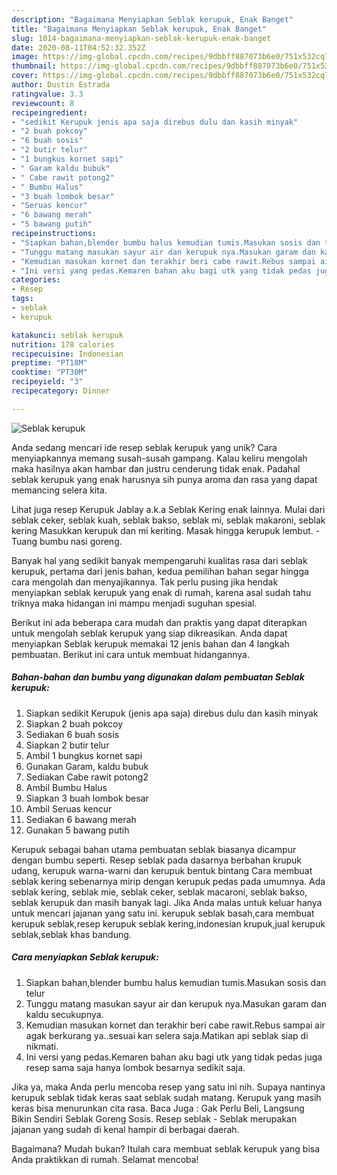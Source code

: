 ```yaml
---
description: "Bagaimana Menyiapkan Seblak kerupuk, Enak Banget"
title: "Bagaimana Menyiapkan Seblak kerupuk, Enak Banget"
slug: 1014-bagaimana-menyiapkan-seblak-kerupuk-enak-banget
date: 2020-08-11T04:52:32.352Z
image: https://img-global.cpcdn.com/recipes/9dbbff887073b6e0/751x532cq70/seblak-kerupuk-foto-resep-utama.jpg
thumbnail: https://img-global.cpcdn.com/recipes/9dbbff887073b6e0/751x532cq70/seblak-kerupuk-foto-resep-utama.jpg
cover: https://img-global.cpcdn.com/recipes/9dbbff887073b6e0/751x532cq70/seblak-kerupuk-foto-resep-utama.jpg
author: Dustin Estrada
ratingvalue: 3.3
reviewcount: 8
recipeingredient:
- "sedikit Kerupuk jenis apa saja direbus dulu dan kasih minyak"
- "2 buah pokcoy"
- "6 buah sosis"
- "2 butir telur"
- "1 bungkus kornet sapi"
- " Garam kaldu bubuk"
- " Cabe rawit potong2"
- " Bumbu Halus"
- "3 buah lombok besar"
- "Seruas kencur"
- "6 bawang merah"
- "5 bawang putih"
recipeinstructions:
- "Siapkan bahan,blender bumbu halus kemudian tumis.Masukan sosis dan telur"
- "Tunggu matang masukan sayur air dan kerupuk nya.Masukan garam dan kaldu secukupnya."
- "Kemudian masukan kornet dan terakhir beri cabe rawit.Rebus sampai air agak berkurang ya..sesuai kan selera saja.Matikan api seblak siap di nikmati."
- "Ini versi yang pedas.Kemaren bahan aku bagi utk yang tidak pedas juga resep sama saja hanya lombok besarnya sedikit saja."
categories:
- Resep
tags:
- seblak
- kerupuk

katakunci: seblak kerupuk 
nutrition: 178 calories
recipecuisine: Indonesian
preptime: "PT18M"
cooktime: "PT30M"
recipeyield: "3"
recipecategory: Dinner

---
```



![Seblak kerupuk](https://img-global.cpcdn.com/recipes/9dbbff887073b6e0/751x532cq70/seblak-kerupuk-foto-resep-utama.jpg)

Anda sedang mencari ide resep seblak kerupuk yang unik? Cara menyiapkannya memang susah-susah gampang. Kalau keliru mengolah maka hasilnya akan hambar dan justru cenderung tidak enak. Padahal seblak kerupuk yang enak harusnya sih punya aroma dan rasa yang dapat memancing selera kita.

Lihat juga resep Kerupuk Jablay a.k.a Seblak Kering enak lainnya. Mulai dari seblak ceker, seblak kuah, seblak bakso, seblak mi, seblak makaroni, seblak kering Masukkan kerupuk dan mi keriting. Masak hingga kerupuk lembut. - Tuang bumbu nasi goreng.

Banyak hal yang sedikit banyak mempengaruhi kualitas rasa dari seblak kerupuk, pertama dari jenis bahan, kedua pemilihan bahan segar hingga cara mengolah dan menyajikannya. Tak perlu pusing jika hendak menyiapkan seblak kerupuk yang enak di rumah, karena asal sudah tahu triknya maka hidangan ini mampu menjadi suguhan spesial.


Berikut ini ada beberapa cara mudah dan praktis yang dapat diterapkan untuk mengolah seblak kerupuk yang siap dikreasikan. Anda dapat menyiapkan Seblak kerupuk memakai 12 jenis bahan dan 4 langkah pembuatan. Berikut ini cara untuk membuat hidangannya.

<!--inarticleads1-->

##### Bahan-bahan dan bumbu yang digunakan dalam pembuatan Seblak kerupuk:

1. Siapkan sedikit Kerupuk (jenis apa saja) direbus dulu dan kasih minyak
1. Siapkan 2 buah pokcoy
1. Sediakan 6 buah sosis
1. Siapkan 2 butir telur
1. Ambil 1 bungkus kornet sapi
1. Gunakan  Garam, kaldu bubuk
1. Sediakan  Cabe rawit potong2
1. Ambil  Bumbu Halus
1. Siapkan 3 buah lombok besar
1. Ambil Seruas kencur
1. Sediakan 6 bawang merah
1. Gunakan 5 bawang putih


Kerupuk sebagai bahan utama pembuatan seblak biasanya dicampur dengan bumbu seperti. Resep seblak pada dasarnya berbahan krupuk udang, kerupuk warna-warni dan kerupuk bentuk bintang Cara membuat seblak kering sebenarnya mirip dengan kerupuk pedas pada umumnya. Ada seblak kering, seblak mie, seblak ceker, seblak macaroni, seblak bakso, seblak kerupuk dan masih banyak lagi. Jika Anda malas untuk keluar hanya untuk mencari jajanan yang satu ini. kerupuk seblak basah,cara membuat kerupuk seblak,resep kerupuk seblak kering,indonesian krupuk,jual kerupuk seblak,seblak khas bandung. 

<!--inarticleads2-->

##### Cara menyiapkan Seblak kerupuk:

1. Siapkan bahan,blender bumbu halus kemudian tumis.Masukan sosis dan telur
1. Tunggu matang masukan sayur air dan kerupuk nya.Masukan garam dan kaldu secukupnya.
1. Kemudian masukan kornet dan terakhir beri cabe rawit.Rebus sampai air agak berkurang ya..sesuai kan selera saja.Matikan api seblak siap di nikmati.
1. Ini versi yang pedas.Kemaren bahan aku bagi utk yang tidak pedas juga resep sama saja hanya lombok besarnya sedikit saja.


Jika ya, maka Anda perlu mencoba resep yang satu ini nih. Supaya nantinya kerupuk seblak tidak keras saat seblak sudah matang. Kerupuk yang masih keras bisa menurunkan cita rasa. Baca Juga : Gak Perlu Beli, Langsung Bikin Sendiri Seblak Goreng Sosis. Resep seblak - Seblak merupakan jajanan yang sudah di kenal hampir di berbagai daerah. 

Bagaimana? Mudah bukan? Itulah cara membuat seblak kerupuk yang bisa Anda praktikkan di rumah. Selamat mencoba!
